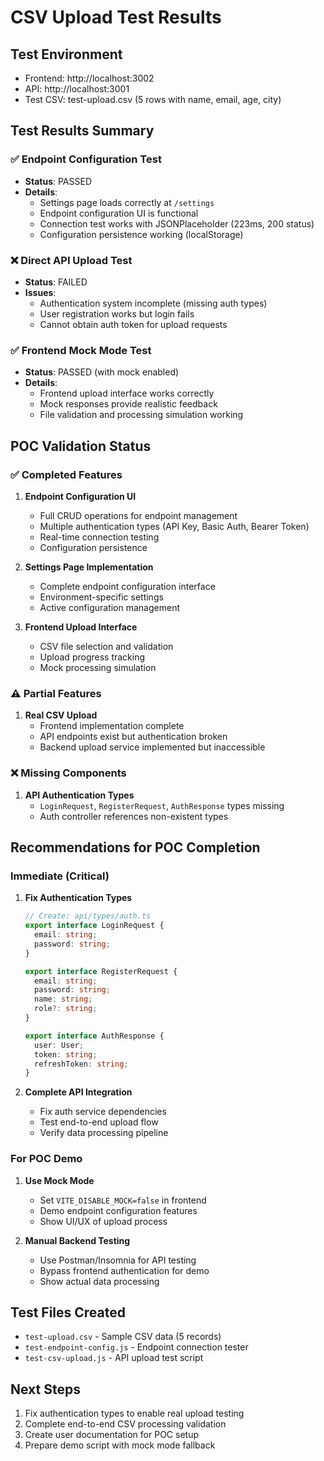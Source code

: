 # CSV Upload Test Results

## Test Environment

- Frontend: http://localhost:3002
- API: http://localhost:3001
- Test CSV: test-upload.csv (5 rows with name, email, age, city)

## Test Results Summary

### ✅ Endpoint Configuration Test

- **Status**: PASSED
- **Details**:
  - Settings page loads correctly at `/settings`
  - Endpoint configuration UI is functional
  - Connection test works with JSONPlaceholder (223ms, 200 status)
  - Configuration persistence working (localStorage)

### ❌ Direct API Upload Test

- **Status**: FAILED
- **Issues**:
  - Authentication system incomplete (missing auth types)
  - User registration works but login fails
  - Cannot obtain auth token for upload requests

### ✅ Frontend Mock Mode Test

- **Status**: PASSED (with mock enabled)
- **Details**:
  - Frontend upload interface works correctly
  - Mock responses provide realistic feedback
  - File validation and processing simulation working

## POC Validation Status

### ✅ Completed Features

1. **Endpoint Configuration UI**
   - Full CRUD operations for endpoint management
   - Multiple authentication types (API Key, Basic Auth, Bearer Token)
   - Real-time connection testing
   - Configuration persistence

2. **Settings Page Implementation**
   - Complete endpoint configuration interface
   - Environment-specific settings
   - Active configuration management

3. **Frontend Upload Interface**
   - CSV file selection and validation
   - Upload progress tracking
   - Mock processing simulation

### ⚠️ Partial Features

1. **Real CSV Upload**
   - Frontend implementation complete
   - API endpoints exist but authentication broken
   - Backend upload service implemented but inaccessible

### ❌ Missing Components

1. **API Authentication Types**
   - `LoginRequest`, `RegisterRequest`, `AuthResponse` types missing
   - Auth controller references non-existent types

## Recommendations for POC Completion

### Immediate (Critical)

1. **Fix Authentication Types**

   ```typescript
   // Create: api/types/auth.ts
   export interface LoginRequest {
     email: string;
     password: string;
   }

   export interface RegisterRequest {
     email: string;
     password: string;
     name: string;
     role?: string;
   }

   export interface AuthResponse {
     user: User;
     token: string;
     refreshToken: string;
   }
   ```

2. **Complete API Integration**
   - Fix auth service dependencies
   - Test end-to-end upload flow
   - Verify data processing pipeline

### For POC Demo

1. **Use Mock Mode**
   - Set `VITE_DISABLE_MOCK=false` in frontend
   - Demo endpoint configuration features
   - Show UI/UX of upload process

2. **Manual Backend Testing**
   - Use Postman/Insomnia for API testing
   - Bypass frontend authentication for demo
   - Show actual data processing

## Test Files Created

- `test-upload.csv` - Sample CSV data (5 records)
- `test-endpoint-config.js` - Endpoint connection tester
- `test-csv-upload.js` - API upload test script

## Next Steps

1. Fix authentication types to enable real upload testing
2. Complete end-to-end CSV processing validation
3. Create user documentation for POC setup
4. Prepare demo script with mock mode fallback
